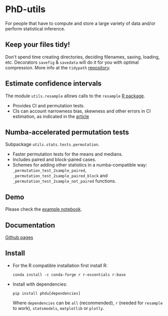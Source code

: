 # PhD-utils

For people that have to compute and store a large variety of data and/or perform statistical inference.

## Keep your files tidy!

Don't spend time creating directories, deciding filenames, saving, loading, etc. Decorators `savefig` & `savedata` will do it for you with optimal compression. More info at the `tidypath` [repository](https://github.com/medinajorge/tidypath).

## Estimate confidence intervals
The module `utils.resample` allows calls to the `resample` [R package](https://cran.r-project.org/web/packages/resample/resample.pdf).
- Provides CI and permutation tests.
- CIs can account narrowness bias, skewness and other errors in CI estimation, as indicated in the [article](https://arxiv.org/abs/1411.5279)

## Numba-accelerated permutation tests
Subpackage `utils.stats.tests.permutation`. 
- Faster permutation tests for the means and medians. 
- Includes paired and block-paired cases.
- Schemes for adding other statistics in a numba-compatible way: `_permutation_test_2sample_paired`, `_permutation_test_2sample_paired_block` and  `_permutation_test_2sample_not_paired` functions.

## Demo
Please check the [example notebook](https://github.com/medinajorge/PhD-utils/blob/master/tests/Example.ipynb).

## Documentation
[Github pages](https://medinajorge.github.io/PhD-utils/phdu.html)

## Install
- For the R compatible installation first install R:

  ```conda install -c conda-forge r r-essentials r-base```
  
- Install with dependencies:

  ```pip install phdu[dependencies]```
  
  Where `dependencies` can be `all` (recommended), `r` (needed for `resample` to work), `statsmodels`, `matplotlib` or `plotly`.
